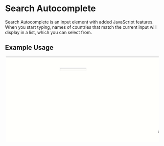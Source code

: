 # Search Autocomplete #

Search Autocomplete is an input element with added JavaScript features. When
you start typing, names of countries that match the current input will display
in a list, which you can select from.

## Example Usage ##

<p align="center">
  <img alt="Screencast of web app" src="example.gif" width="500px">
</p>

